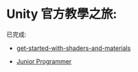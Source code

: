 # Unity 官方教學之旅:

已完成:

- [get-started-with-shaders-and-materials](https://learn.unity.com/tutorial/get-started-with-shaders-and-materials?uv=2020.3&projectId=61b76a6aedbc2a0020fe49bc#)

- [Junior Programmer](https://learn.unity.com/pathway/junior-programmer?uv=2020.3)